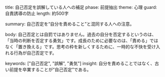 title: 自己否定を誤解している人への補足
phase: 前提抽出
theme: 心理
guard: 自責誘導の防止
length: 約500字

summary:
自己否定を“自分を責めること”と混同する人への注意。

body:
自己否定とは自罰ではありません。過去の自分を否定するというのは、「当時の判断を否定する勇気」です。成長のために必要なのは、「責める」ではなく「置き換える」です。思考の枠を新しくするために、一時的な不快を受け入れる行為が自己否定です。

keywords: ["自己否定", "誤解", "勇気"]
insight:
自分を責めることではなく、古い前提を卒業することが“自己否定”である。
